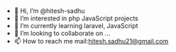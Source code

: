 - 👋 Hi, I’m @hitesh-sadhu
- 👀 I’m interested in php JavaScript projects
- 🌱 I’m currently learning laravel, JavaScript
- 💞️ I’m looking to collaborate on ...
- 📫 How to reach me mail:hitesh.sadhu21@gmail.com

<!---
hitesh-sadhu/hitesh-sadhu is a ✨ special ✨ repository because its `README.md` (this file) appears on your GitHub profile.
You can click the Preview link to take a look at your changes.
--->
